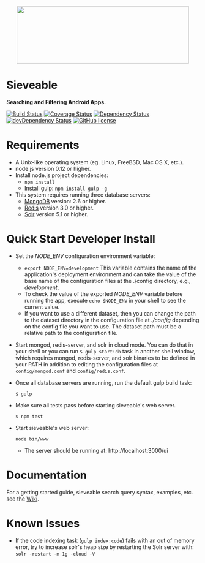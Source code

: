 <p align="center">
  <a href="http://sieveable.io">
    <img height="150" width="450" src="https://github.com/sikuli/sieveable/wiki/images/sieveable.png">
  </a>
</p>

# Sieveable
**Searching and Filtering Android Apps.**

[![Build Status](https://travis-ci.org/sikuli/sieveable.svg?branch=master)](http://travis-ci.org/sikuli/sieveable) [![Coverage Status](https://coveralls.io/repos/sikuli/sieveable/badge.svg)](https://coveralls.io/r/sikuli/sieveable) [![Dependency Status](https://david-dm.org/sikuli/sieveable.svg)](https://david-dm.org/sikuli/sieveable) [![devDependency Status](https://david-dm.org/sikuli/sieveable/dev-status.svg)](https://david-dm.org/sikuli/sieveable#info=devDependencies)
[![GitHub license](https://img.shields.io/github/license/mashape/apistatus.svg)](https://github.com/sikuli/sieveable)


# Requirements
- A Unix-like operating system (eg. Linux, FreeBSD, Mac OS X, etc.).
- node.js version 0.12 or higher.
- Install node.js project dependencies:
  - `npm install`
  - Install [gulp]('http://gulpjs.com/'): `npm install gulp -g`
- This system requires running three database servers: 
  - [MongoDB]('https://www.mongodb.org/') version: 2.6 or higher. 
  - [Redis]('http://redis.io/') version 3.0 or higher. 
  - [Solr]('http://lucene.apache.org/solr/') version 5.1 or higher.
  
# Quick Start Developer Install

- Set the *NODE_ENV* configuration environment variable:
  -  `export NODE_ENV=development` This variable contains the name of the application's deployment environment and can take the value of the base name of the configuration files at the ./config directory, e.g., _development_.
  - To check the value of the exported *NODE_ENV* variable before running the app, execute `echo $NODE_ENV` in your shell to see the current value.
  - If you want to use a different dataset, then you can change the path to the dataset directory in the configuration file at *./config* depending on the config file you want to use. The dataset path must be a relative path to the configuration file.
- Start mongod, redis-server, and solr in cloud mode. You can do that in your shell or you can run ``` $ gulp start:db ``` task in another shell window, which requires mongod, redis-server, and solr binaries to be defined in your PATH in addition to editing the configuration files at ```config/mongod.conf``` and ```config/redis.conf```.
- Once all database servers are running, run the default gulp build task: 

  ```shell
  $ gulp
  ```
- Make sure all tests pass before starting sieveable's web server.

  ```shell
  $ npm test
  ```
- Start sieveable's web server:

  ```shell
  node bin/www
  ```
  - The server should be running at: http://localhost:3000/ui

# Documentation
For a getting started guide, sieveable search query syntax, examples, etc. see the [Wiki](https://github.com/sikuli/sieveable/wiki).

# Known Issues
- If the code indexing task (```gulp index:code```) fails with an out of memory error, try to increase solr's heap size by restarting the Solr server with: ```solr -restart -m 1g -cloud -V ```


